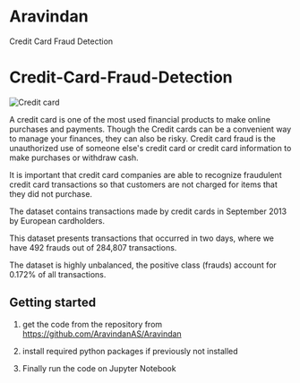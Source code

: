 # Aravindan
 Credit Card Fraud Detection
# Credit-Card-Fraud-Detection

![Credit card](https://github.com/AravindanAS/Credit-Card-Fraud-Detection/assets/136828832/7daf1806-f6c6-49e6-bc8a-8d9294512768)

A credit card is one of the most used financial products to make online purchases and payments. Though the Credit cards can be a convenient way to manage your finances, they can also be risky. Credit card fraud is the unauthorized use of someone else's credit card or credit card information to make purchases or withdraw cash.


It is important that credit card companies are able to recognize fraudulent credit card transactions so that customers are not charged for items that they did not purchase.

The dataset contains transactions made by credit cards in September 2013 by European cardholders.

This dataset presents transactions that occurred in two days, where we have 492 frauds out of 284,807 transactions. 

The dataset is highly unbalanced, the positive class (frauds) account for 0.172% of all transactions.

## Getting started

1. get the code from the repository from https://github.com/AravindanAS/Aravindan

2. install required python packages if previously not installed

3. Finally run the code on Jupyter Notebook 
